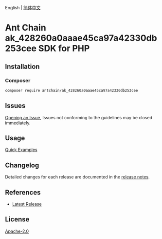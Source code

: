 English | [简体中文](README-CN.md)

# Ant Chain ak_428260a0aaae45ca97a42330db253cee SDK for PHP

## Installation

### Composer

```bash
composer require antchain/ak_428260a0aaae45ca97a42330db253cee
```

## Issues

[Opening an Issue](https://github.com/alipay/antchain-openapi-prod-sdk/issues/new), Issues not conforming to the guidelines may be closed immediately.

## Usage

[Quick Examples](https://github.com/alipay/antchain-openapi-prod-sdk/blob/master/docs/0-Examples-EN.md#quick-examples)

## Changelog

Detailed changes for each release are documented in the [release notes](./ChangeLog.txt).

## References

* [Latest Release](https://github.com/antchain-openapi-sdk-php)

## License

[Apache-2.0](http://www.apache.org/licenses/LICENSE-2.0)
